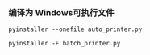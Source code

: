 ### 编译为 Windows可执行文件

    pyinstaller --onefile auto_printer.py
    
    pyinstaller -F batch_printer.py